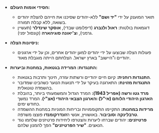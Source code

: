 - **חסידי אומות העולם:**

  - תואר המוענק על ידי **"יד ושם"** ללא-יהודים שסיכנו את חייהם להצלת יהודים בשואה, ללא קבלת תמורה.
  - דוגמאות בולטות: **ראול ולנברג** (דיפלומט שבדי), **אוסקר שינדלר** (תעשיין גרמני), ו**צ'יאונה סוגיהארה** (קונסול יפני).

- **ניסיונות הצלה:**

  - פעולות הצלה שבוצעו על ידי יהודים למען יהודים אחרים, וכן על ידי ארגונים יהודיים ו"היישוב" בארץ ישראל. הצלחתם הייתה מוגבלת מאוד.

- **התנגדות: המרידה בגטאות, במחנות וביערות:**
  - **התנגדות רוחנית:** קיום חיים יהודיים ורשתות עזרה, חינוך ותרבות בגטאות.
  - **התנגדות מזוינת:** התארגנה בעיקר על ידי תנועות הנוער כשהבינו שמדובר בהשמדה טוטאלית.
  - **מרד גטו ורשה (אפריל 1943):** המרד הגדול והמשמעותי ביותר, בהובלת **הארגון היהודי הלוחם (אי"ל)** ו**הארגון הצבאי היהודי (אצ"י)**. המרד נמשך כחודש ימים.
  - **מרידות במחנות:** התקיימו התקוממויות ובריחות המוניות במחנות ההשמדה **טרבלינקה** ו**סוביבור**. באושוויץ, אנשי ה**זונדרקומנדו** פוצצו משרפה.
  - **פרטיזנים:** יהודים שברחו ליערות והצטרפו ליחידות פרטיזנים שלחמו נגד הנאצים. **"שיר הפרטיזנים"** הפך להמנון שלהם.

